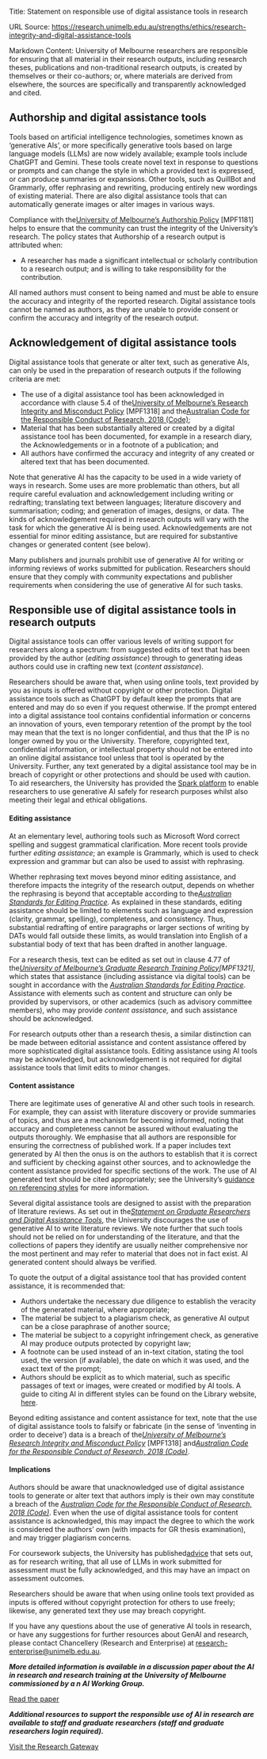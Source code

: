 Title: Statement on responsible use of digital assistance tools in research

URL Source: https://research.unimelb.edu.au/strengths/ethics/research-integrity-and-digital-assistance-tools

Markdown Content:
University of Melbourne researchers are responsible for ensuring that all material in their research outputs, including research theses, publications and non-traditional research outputs, is created by themselves or their co-authors; or, where materials are derived from elsewhere, the sources are specifically and transparently acknowledged and cited.

Authorship and digital assistance tools
---------------------------------------

Tools based on artificial intelligence technologies, sometimes known as ‘generative AIs’, or more specifically generative tools based on large language models (LLMs) are now widely available; example tools include ChatGPT and Gemini. These tools create novel text in response to questions or prompts and can change the style in which a provided text is expressed, or can produce summaries or expansions. Other tools, such as QuillBot and Grammarly, offer rephrasing and rewriting, producing entirely new wordings of existing material. There are also digital assistance tools that can automatically generate images or alter images in various ways.

Compliance with the[University of Melbourne’s Authorship Policy](https://policy.unimelb.edu.au/MPF1181) [MPF1181] helps to ensure that the community can trust the integrity of the University’s research. The policy states that Authorship of a research output is attributed when:

*   A researcher has made a significant intellectual or scholarly contribution to a research output; and is willing to take responsibility for the contribution.

All named authors must consent to being named and must be able to ensure the accuracy and integrity of the reported research. Digital assistance tools cannot be named as authors, as they are unable to provide consent or confirm the accuracy and integrity of the research output.

Acknowledgement of digital assistance tools
-------------------------------------------

Digital assistance tools that generate or alter text, such as generative AIs, can only be used in the preparation of research outputs if the following criteria are met:

*   The use of a digital assistance tool has been acknowledged in accordance with clause 5.4 of the[University of Melbourne’s Research Integrity and Misconduct Policy](https://policy.unimelb.edu.au/MPF1318/#section-4) [MPF1318] and the[Australian Code for the Responsible Conduct of Research, 2018 (Code)](https://www.nhmrc.gov.au/about-us/publications/australian-code-responsible-conduct-research-2018#download);
*   Material that has been substantially altered or created by a digital assistance tool has been documented, for example in a research diary, the Acknowledgements or in a footnote of a publication; and
*   All authors have confirmed the accuracy and integrity of any created or altered text that has been documented.

Note that generative AI has the capacity to be used in a wide variety of ways in research. Some uses are more problematic than others, but all require careful evaluation and acknowledgement including writing or redrafting; translating text between languages; literature discovery and summarisation; coding; and generation of images, designs, or data. The kinds of acknowledgement required in research outputs will vary with the task for which the generative AI is being used. Acknowledgements are not essential for minor editing assistance, but are required for substantive changes or generated content (see below).

Many publishers and journals prohibit use of generative AI for writing or informing reviews of works submitted for publication. Researchers should ensure that they comply with community expectations and publisher requirements when considering the use of generative AI for such tasks.

Responsible use of digital assistance tools in research outputs
---------------------------------------------------------------

Digital assistance tools can offer various levels of writing support for researchers along a spectrum: from suggested edits of text that has been provided by the author (_editing assistance_) through to generating ideas authors could use in crafting new text (_content assistance_).

Researchers should be aware that, when using online tools, text provided by you as inputs is offered without copyright or other protection. Digital assistance tools such as ChatGPT by default keep the prompts that are entered and may do so even if you request otherwise. If the prompt entered into a digital assistance tool contains confidential information or concerns an innovation of yours, even temporary retention of the prompt by the tool may mean that the text is no longer confidential, and thus that the IP is no longer owned by you or the University. Therefore, copyrighted text, confidential information, or intellectual property should not be entered into an online digital assistance tool unless that tool is operated by the University. Further, any text generated by a digital assistance tool may be in breach of copyright or other protections and should be used with caution. To aid researchers, the University has provided the [Spark platform](https://unimelb.service-now.com/sp?id=kb_article&sys_id=657629868765c2d0263d55397bbb35ff) to enable researchers to use generative AI safely for research purposes whilst also meeting their legal and ethical obligations.

#### Editing assistance

At an elementary level, authoring tools such as Microsoft Word correct spelling and suggest grammatical clarification. More recent tools provide further _editing assistance_; an example is Grammarly, which is used to check expression and grammar but can also be used to assist with rephrasing.

Whether rephrasing text moves beyond minor editing assistance, and therefore impacts the integrity of the research output, depends on whether the rephrasing is beyond that acceptable according to the[_Australian Standards for Editing Practice_](https://www.iped-editors.org/about-editing/iped-standards)_._ As explained in these standards, editing assistance should be limited to elements such as language and expression (clarity, grammar, spelling), completeness, and consistency. Thus, substantial redrafting of entire paragraphs or larger sections of writing by DATs would fall outside these limits, as would translation into English of a substantial body of text that has been drafted in another language.

For a research thesis, text can be edited as set out in clause 4.77 of the[_University of Melbourne’s Graduate Research Training Policy_](https://policy.unimelb.edu.au/MPF1321/#section-20)_[MPF1321]_, which states that assistance (including assistance via digital tools) can be sought in accordance with the [_Australian Standards for Editing Practice_](https://www.iped-editors.org/about-editing/iped-standards). Assistance with elements such as content and structure can only be provided by supervisors, or other academics (such as advisory committee members), who may provide _content assistance,_ and such assistance should be acknowledged.

For research outputs other than a research thesis, a similar distinction can be made between editorial assistance and content assistance offered by more sophisticated digital assistance tools. Editing assistance using AI tools may be acknowledged, but acknowledgement is not required for digital assistance tools that limit edits to minor changes.

#### Content assistance

There are legitimate uses of generative AI and other such tools in research. For example, they can assist with literature discovery or provide summaries of topics, and thus are a mechanism for becoming informed, noting that accuracy and completeness cannot be assured without evaluating the outputs thoroughly. We emphasise that all authors are responsible for ensuring the correctness of published work. If a paper includes text generated by AI then the onus is on the authors to establish that it is correct and sufficient by checking against other sources, and to acknowledge the content assistance provided for specific sections of the work. The use of AI generated text should be cited appropriately; see the University’s [guidance on referencing styles](https://library.unimelb.edu.au/recite/referencing-styles) for more information.

Several digital assistance tools are designed to assist with the preparation of literature reviews. As set out in the[_Statement on Graduate Researchers and Digital Assistance Tools_](https://gradresearch.unimelb.edu.au/preparing-my-thesis/graduate-researchers-and-digital-assistance-tools), the University discourages the use of generative AI to write literature reviews. We note further that such tools should not be relied on for understanding of the literature, and that the collections of papers they identify are usually neither comprehensive nor the most pertinent and may refer to material that does not in fact exist. AI generated content should always be verified.

To quote the output of a digital assistance tool that has provided content assistance, it is recommended that:

*   Authors undertake the necessary due diligence to establish the veracity of the generated material, where appropriate;
*   The material be subject to a plagiarism check, as generative AI output can be a close paraphrase of another source;
*   The material be subject to a copyright infringement check, as generative AI may produce outputs protected by copyright law;
*   A footnote can be used instead of an in-text citation, stating the tool used, the version (if available), the date on which it was used, and the exact text of the prompt;
*   Authors should be explicit as to which material, such as specific passages of text or images, were created or modified by AI tools. A guide to citing AI in different styles can be found on the Library website, [here](https://library.unimelb.edu.au/recite/referencing-styles).

Beyond editing assistance and content assistance for text, note that the use of digital assistance tools to falsify or fabricate (in the sense of ‘inventing in order to deceive’) data is a breach of the[_University of Melbourne’s Research Integrity and Misconduct Policy_](https://policy.unimelb.edu.au/MPF1318/#section-4) [MPF1318] and[_Australian Code for the Responsible Conduct of Research, 2018 (Code)_](https://www.nhmrc.gov.au/about-us/publications/australian-code-responsible-conduct-research-2018#download).

#### Implications

Authors should be aware that unacknowledged use of digital assistance tools to generate or alter text that authors imply is their own may constitute a breach of the [_Australian Code for the Responsible Conduct of Research, 2018 (Code)_](https://www.nhmrc.gov.au/about-us/publications/australian-code-responsible-conduct-research-2018#download). Even when the use of digital assistance tools for content assistance is acknowledged, this may impact the degree to which the work is considered the authors’ own (with impacts for GR thesis examination), and may trigger plagiarism concerns.

For coursework subjects, the University has published[advice](https://academicintegrity.unimelb.edu.au/plagiarism-and-collusion/artificial-intelligence-tools-and-technologies) that sets out, as for research writing, that all use of LLMs in work submitted for assessment must be fully acknowledged, and this may have an impact on assessment outcomes.

Researchers should be aware that when using online tools text provided as inputs is offered without copyright protection for others to use freely; likewise, any generated text they use may breach copyright.

If you have any questions about the use of generative AI tools in research, or have any suggestions for further resources about GenAI and research, please contact Chancellery (Research and Enterprise) at [research-enterprise@unimelb.edu.au](mailto:research-enterprise@unimelb.edu.au).

_**More detailed information is available in a discussion paper about the AI in research and research training at the University of Melbourne commissioned by a n AI Working Group.**_

[Read the paper](https://research.unimelb.edu.au/__data/assets/pdf_file/0004/5273509/AI-in-RandRT-at-UoM-Report-final.pdf)

**_Additional resources to support the responsible use of AI in research are available to staff and graduate researchers (staff and graduate researchers login required)._**

[Visit the Research Gateway](https://gateway.research.unimelb.edu.au/funding-contracts-and-ethics/ethics-and-integrity/research-integrity/responsible-practice-resources/ai-and-research-integrity)
